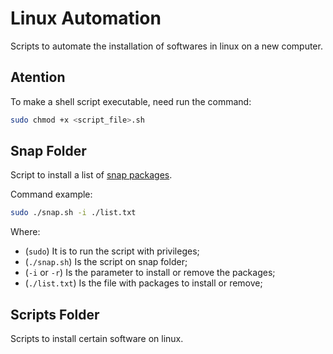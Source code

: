 # Linux Automation

Scripts to automate the installation of softwares in linux on a new computer.

## Atention

To make a shell script executable, need run the command:

```bash
sudo chmod +x <script_file>.sh
```

## Snap Folder

Script to install a list of [snap packages](https://snapcraft.io/store).

Command example:

```bash
sudo ./snap.sh -i ./list.txt
```

Where:
- (`sudo`) It is to run the script with privileges;
- (`./snap.sh`) Is the script on snap folder;
- (`-i` or `-r`) Is the parameter to install or remove the packages;
- (`./list.txt`) Is the file with packages to install or remove;

## Scripts Folder

Scripts to install certain software on linux.
